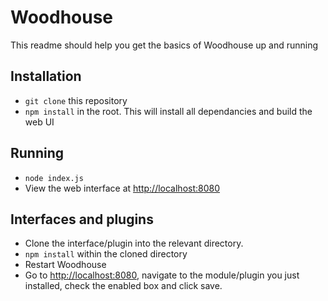# Woodhouse

This readme should help you get the basics of Woodhouse up and running

## Installation

* `git clone` this repository
* `npm install` in the root. This will install all dependancies and build the web UI

## Running

* `node index.js`
* View the web interface at [http://localhost:8080]()

## Interfaces and plugins

* Clone the interface/plugin into the relevant directory.
* `npm install` within the cloned directory
* Restart Woodhouse
* Go to [http://localhost:8080](), navigate to the module/plugin you just installed, check the enabled box and click save.
